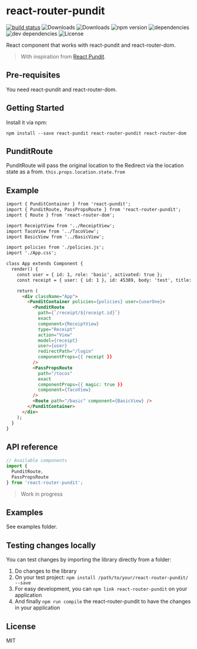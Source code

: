 # react-router-pundit

[![build status](https://img.shields.io/travis/jcgertig/react-router-pundit/master.svg?style=flat-square)](https://travis-ci.org/jcgertig/react-router-pundit)
![Downloads](https://img.shields.io/npm/dm/react-router-pundit.svg)
![Downloads](https://img.shields.io/npm/dt/react-router-pundit.svg)
![npm version](https://img.shields.io/npm/v/react-router-pundit.svg)
![dependencies](https://img.shields.io/david/jcgertig/react-router-pundit.svg)
![dev dependencies](https://img.shields.io/david/dev/jcgertig/react-router-pundit.svg)
![License](https://img.shields.io/npm/l/react-router-pundit.svg)

React component that works with react-pundit and react-router-dom.

> With inspiration from
[React Pundit](https://github.com/jcgertig/react-pundit).

## Pre-requisites

You need react-pundit and react-router-dom.

## Getting Started

Install it via npm:

```shell
npm install --save react-pundit react-router-pundit react-router-dom
```

## PunditRoute

PunditRoute will pass the original location to the Redirect via the location
state as a from. `this.props.location.state.from`

## Example

```html
import { PunditContainer } from 'react-pundit';
import { PunditRoute, PassPropsRoute } from 'react-router-pundit';
import { Route } from 'react-router-dom';

import ReceiptView from '../ReceiptView';
import TacoView from '../TacoView';
import BasicView from '../BasicView';

import policies from './policies.js';
import './App.css';

class App extends Component {
  render() {
    const user = { id: 1, role: 'basic', activated: true };
    const receipt = { user: { id: 1 }, id: 45389, body: 'test', title: 'Receipt for 1/1/2017.' };

    return (
      <div className="App">
        <PunditContainer policies={policies} user={userOne}>
          <PunditRoute
            path={`/receipt/${receipt.id}`}
            exact
            component={ReceiptView}
            type="Receipt"
            action="View"
            model={receipt}
            user={user}
            redirectPath="/login"
            componentProps={{ receipt }}
          />
          <PassPropsRoute
            path="/tocos"
            exact
            componentProps={{ magic: true }}
            component={TacoView}
          />
          <Route path="/basic" component={BasicView} />
        </PunditContainer>
      </div>
    );
  }
}
```

## API reference
```javascript
// Available components
import {
  PunditRoute,
  PassPropsRoute
} from 'react-router-pundit';
```

> Work in progress

## Examples

See examples folder.

## Testing changes locally
You can test changes by importing the library directly from a folder:

1. Do changes to the library
2. On your test project: `npm install /path/to/your/react-router-pundit/ --save`
3. For easy development, you can `npm link react-router-pundit` on your application
4. And finally `npm run compile` the react-router-pundit to have the changes in your application

## License

MIT

